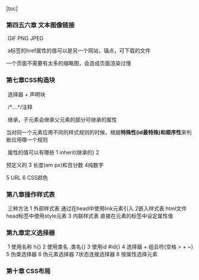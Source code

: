 [toc]

### 第四五六章 文本图像链接

​	GIF PNG JPEG

​	a标签的href属性的值可以是另一个网站，锚点，可下载的文件

一个页面不需要有太多的缩略图，会造成页面渲染过慢

### 第七章CSS构造块

​	选择器 + 声明块

​	/\*....\*/注释

​	继承，子元素会继承父元素的部分可继承的属性

​	当对同一个元素应用不同的样式规则的时候，根据**特殊性(id最特殊)**和**顺序性**来判断应用哪一个规则

​	属性的值可以有哪些 1 inherit(继承的) 2

预定义的 3 长度(em px)和百分数 4纯数字

5 URL 6 CSS颜色

### 第八章操作样式表

​	三种方法 1 外部样式表 通过在head中使用link元素引入 2嵌入样式表 html文件head标签中使用style元素 3 内联样式表 直接在元素的标签中设定属性值

### 第九章定义选择器

​	1 使用名称 h{} 2 使用类名 .类名{} 3 使用id #id{} 4 选择器 + 组合符(空格 > + ~) 5 伪类选择器 6 伪元素选择器 7状态连接选择器 8 按属性选择元素

### 第十章 CSS布局

